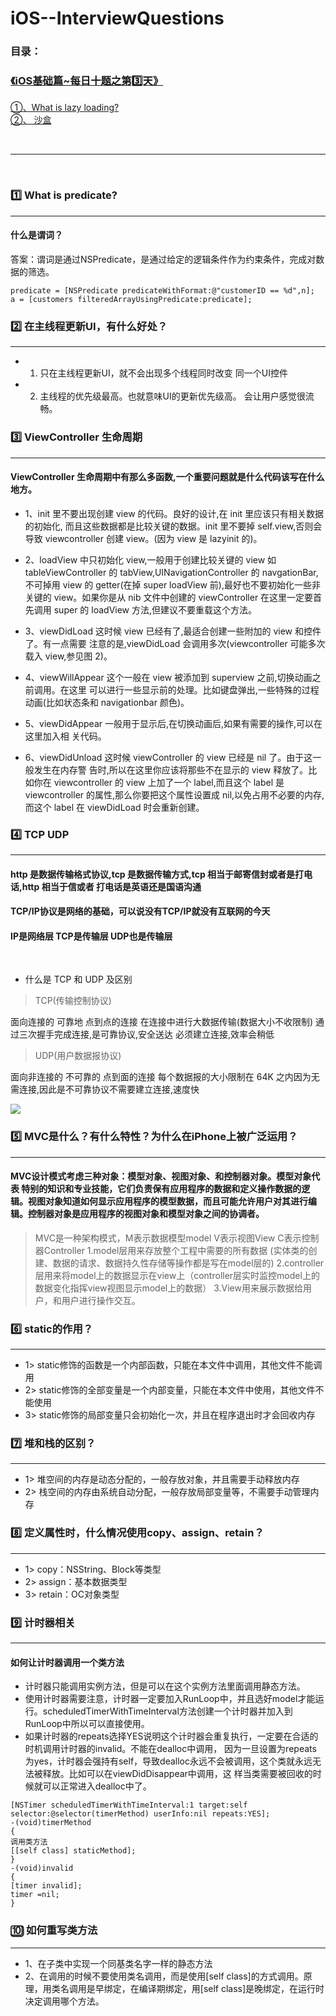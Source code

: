 # iOS--InterviewQuestions

### 目录：
### [《iOS基础篇~每日十题之第3️⃣天》](https://github.com/liyuunxiangGit/iOS--InterviewQuestions/edit/master/iOS面试题--每日十题汇总/面试题--基础篇/02--《iOS基础篇~每日十题之第2%EF%B8%8F⃣天》.md)
[①、What is lazy loading?](https://github.com/liyuunxiangGit/iOS--InterviewQuestions/blob/master/iOS面试题--每日十题汇总/面试题--基础篇/02--《iOS基础篇~每日十题之第2%EF%B8%8F⃣天》.md#1%EF%B8%8F⃣-what-is-lazy-loading)
<br>
[②、 沙盒](https://github.com/liyuunxiangGit/iOS--InterviewQuestions/blob/master/iOS面试题--每日十题汇总/面试题--基础篇/02--《iOS基础篇~每日十题之第2%EF%B8%8F⃣天》.md#2%EF%B8%8F⃣-沙盒)<br>

<br><hr><br>

### 1️⃣ What is predicate?
----
#### 什么是谓词？<br>

答案：谓词是通过NSPredicate，是通过给定的逻辑条件作为约束条件，完成对数据的筛选。<br>

```
predicate = [NSPredicate predicateWithFormat:@"customerID == %d",n];
a = [customers filteredArrayUsingPredicate:predicate];
```


### 2️⃣ 在主线程更新UI，有什么好处？
----

* 1. 只在主线程更新UI，就不会出现多个线程同时改变 同一个UI控件
* 2. 主线程的优先级最高。也就意味UI的更新优先级高。 会让用户感觉很流畅。<br>




### 3️⃣ ​ViewController 生命周期
-----
#### ViewController 生命周期中有那么多函数,一个重要问题就是什么代码该写在什么地方。

* 1、init 里不要出现创建 view 的代码。良好的设计,在 init 里应该只有相关数据的初始化, 而且这些数据都是比较关键的数据。init 里不要掉 self.view,否则会导致 viewcontroller 创建 view。(因为 view 是 lazyinit 的)。

* 2、loadView 中只初始化 view,一般用于创建比较关键的 view 如 tableViewController 的 tabView,UINavigationController 的 navgationBar,不可掉用 view 的 getter(在掉 super loadView 前),最好也不要初始化一些非关键的 view。如果你是从 nib 文件中创建的 viewController 在这里一定要首先调用 super 的 loadView 方法,但建议不要重载这个方法。

* 3、viewDidLoad 这时候 view 已经有了,最适合创建一些附加的 view 和控件了。有一点需要 注意的是,viewDidLoad 会调用多次(viewcontroller 可能多次载入 view,参见图 2)。

* 4、viewWillAppear 这个一般在 view 被添加到 superview 之前,切换动画之前调用。在这里 可以进行一些显示前的处理。比如键盘弹出,一些特殊的过程动画(比如状态条和 navigationbar 颜色)。

* 5、viewDidAppear 一般用于显示后,在切换动画后,如果有需要的操作,可以在这里加入相 关代码。
* 6、viewDidUnload 这时候 viewController 的 view 已经是 nil 了。由于这一般发生在内存警 告时,所以在这里你应该将那些不在显示的 view 释放了。比如你在 viewcontroller 的 view 上加了一个 label,而且这个 label 是 viewcontroller 的属性,那么你要把这个属性设置成 nil,以免占用不必要的内存,而这个 label 在 viewDidLoad 时会重新创建。


### 4️⃣ TCP UDP
-----
#### http 是数据传输格式协议,tcp 是数据传输方式,tcp 相当于邮寄信封或者是打电话,http 相当于信或者 打电话是英语还是国语沟通


#### TCP/IP协议是网络的基础，可以说没有TCP/IP就没有互联网的今天

#### IP是网络层  TCP是传输层  UDP也是传输层

﻿
* 什么是 TCP 和 UDP 及区别

> TCP(传输控制协议)

面向连接的 可靠地 点到点的连接  在连接中进行大数据传输(数据大小不收限制)  通过三次握手完成连接,是可靠协议,安全送达  必须建立连接,效率会稍低
> UDP(用户数据报协议)

面向非连接的 不可靠的 点到面的连接 每个数据报的大小限制在 64K 之内因为无需连接,因此是不可靠协议不需要建立连接,速度快

![](https://github.com/liyuunxiangGit/iOS--InterviewQuestions/blob/master/imageFile/网络OSI参考模型.png)

### 5️⃣ MVC是什么？有什么特性？为什么在iPhone上被广泛运用？
-----
#### MVC设计模式考虑三种对象：模型对象、视图对象、和控制器对象。模型对象代表 特别的知识和专业技能，它们负责保有应用程序的数据和定义操作数据的逻辑。视图对象知道如何显示应用程序的模型数据，而且可能允许用户对其进行编辑。控制器对象是应用程序的视图对象和模型对象之间的协调者。

> MVC是一种架构模式，M表示数据模型model  V表示视图View C表示控制器Controller
> 1.model层用来存放整个工程中需要的所有数据 (实体类的创建、数据的请求、数据持久性存储等操作都是写在model层的)
> 2.controller层用来将model上的数据显示在view上（controller层实时监控model上的数据变化指挥view视图显示model上的数据）
> 3.View用来展示数据给用户，和用户进行操作交互。




### 6️⃣ static的作用？
-----
* 1>  static修饰的函数是一个内部函数，只能在本文件中调用，其他文件不能调用
* 2>  static修饰的全部变量是一个内部变量，只能在本文件中使用，其他文件不能使用
* 3>  static修饰的局部变量只会初始化一次，并且在程序退出时才会回收内存

### 7️⃣ 堆和栈的区别？ 
-----
* 1>  堆空间的内存是动态分配的，一般存放对象，并且需要手动释放内存
* 2>  栈空间的内存由系统自动分配，一般存放局部变量等，不需要手动管理内存

### 8️⃣ 定义属性时，什么情况使用copy、assign、retain？ 
-----
* 1>  copy：NSString、Block等类型
* 2>  assign：基本数据类型
* 3>  retain：OC对象类型

### 9️⃣ 计时器相关
-----
####  如何让计时器调用一个类方法
* 计时器只能调用实例方法，但是可以在这个实例方法里面调用静态方法。
* 使用计时器需要注意，计时器一定要加入RunLoop中，并且选好model才能运行。scheduledTimerWithTimeInterval方法创建一个计时器并加入到RunLoop中所以可以直接使用。
* 如果计时器的repeats选择YES说明这个计时器会重复执行，一定要在合适的时机调用计时器的invalid。不能在dealloc中调用， 因为一旦设置为repeats 为yes，计时器会强持有self，导致dealloc永远不会被调用，这个类就永远无法被释放。比如可以在viewDidDisappear中调用，这 样当类需要被回收的时候就可以正常进入dealloc中了。
```
[NSTimer scheduledTimerWithTimeInterval:1 target:self selector:@selector(timerMethod) userInfo:nil repeats:YES];
-(void)timerMethod
{
调用类方法
[[self class] staticMethod];
}
-(void)invalid
{
[timer invalid];
timer =nil;
}
```
### 🔟 如何重写类方法
-----
* 1、在子类中实现一个同基类名字一样的静态方法
* 2、在调用的时候不要使用类名调用，而是使用[self class]的方式调用。原理，用类名调用是早绑定，在编译期绑定，用[self class]是晚绑定，在运行时决定调用哪个方法。
